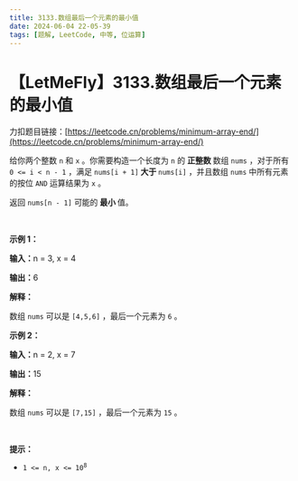 ```yaml
---
title: 3133.数组最后一个元素的最小值
date: 2024-06-04 22-05-39
tags: [题解, LeetCode, 中等, 位运算]
---
```


# 【LetMeFly】3133.数组最后一个元素的最小值

力扣题目链接：[https://leetcode.cn/problems/minimum-array-end/](https://leetcode.cn/problems/minimum-array-end/)

<p>给你两个整数 <code>n</code> 和 <code>x</code> 。你需要构造一个长度为 <code>n</code> 的 <strong>正整数 </strong>数组 <code>nums</code> ，对于所有 <code>0 &lt;= i &lt; n - 1</code> ，满足 <code>nums[i + 1]</code><strong> 大于 </strong><code>nums[i]</code> ，并且数组 <code>nums</code> 中所有元素的按位 <code>AND</code> 运算结果为 <code>x</code> 。</p>

<p>返回 <code>nums[n - 1]</code> 可能的<strong> 最小 </strong>值。</p>

<p>&nbsp;</p>

<p><strong class="example">示例 1：</strong></p>

<div class="example-block">
<p><strong>输入：</strong><span class="example-io">n = 3, x = 4</span></p>

<p><strong>输出：</strong><span class="example-io">6</span></p>

<p><strong>解释：</strong></p>

<p>数组 <code>nums</code> 可以是 <code>[4,5,6]</code> ，最后一个元素为 <code>6</code> 。</p>
</div>

<p><strong class="example">示例 2：</strong></p>

<div class="example-block">
<p><strong>输入：</strong><span class="example-io">n = 2, x = 7</span></p>

<p><strong>输出：</strong><span class="example-io">15</span></p>

<p><strong>解释：</strong></p>

<p>数组 <code>nums</code> 可以是 <code>[7,15]</code> ，最后一个元素为 <code>15</code> 。</p>
</div>

<p>&nbsp;</p>

<p><strong>提示：</strong></p>

<ul>
	<li><code>1 &lt;= n, x &lt;= 10<sup>8</sup></code></li>
</ul>


    